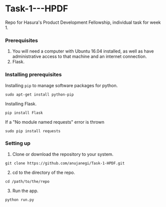 # Task-1---HPDF

Repo for Hasura's Product Development Fellowship, individual task for week 1.


### Prerequisites

1. You will need a computer with Ubuntu 16.04 installed, as well as have administrative access to that machine and an internet connection.
2. Flask.


### Installing prerequisites

Installing `pip` to manage software packages for python. 

```
sudo apt-get install python-pip
```

Installing Flask.

```
pip install Flask
```
If a "No module named requests" error is thrown

```
sudo pip install requests
```


### Setting up

1. Clone or download the repository to your system.
```
git clone https://github.com/anujanegi/Task-1-HPDF.git
```
2. cd to the directory of the repo.
```
cd /path/to/the/repo
```
3. Run the app.
```
python run.py
```

